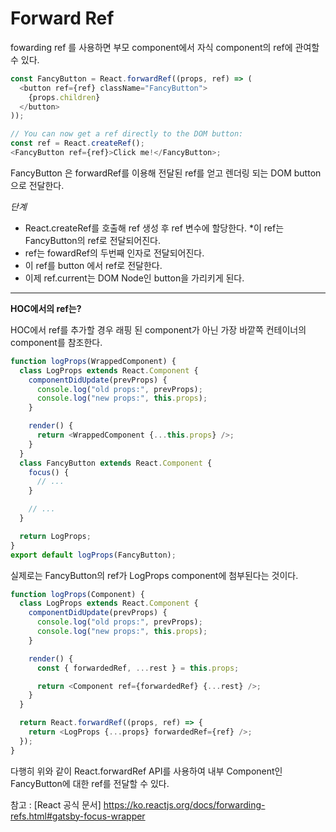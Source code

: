 # Forward Ref

fowarding ref 를 사용하면 부모 component에서 자식 component의 ref에 관여할 수 있다.

```js
const FancyButton = React.forwardRef((props, ref) => (
  <button ref={ref} className="FancyButton">
    {props.children}
  </button>
));

// You can now get a ref directly to the DOM button:
const ref = React.createRef();
<FancyButton ref={ref}>Click me!</FancyButton>;
```

FancyButton 은 forwardRef를 이용해 전달된 ref를 얻고 렌더링 되는 DOM button으로 전달한다.

_단계_

- React.createRef를 호출해 ref 생성 후 ref 변수에 할당한다. \*이 ref는 FancyButton의 ref로 전달되어진다.
- ref는 fowardRef의 두번째 인자로 전달되어진다.
- 이 ref를 button 에서 ref로 전달한다.
- 이제 ref.current는 DOM Node인 button을 가리키게 된다.

---

**HOC에서의 ref는?**

HOC에서 ref를 추가할 경우 래핑 된 component가 아닌 가장 바깥쪽 컨테이너의 component를 참조한다.

```js
function logProps(WrappedComponent) {
  class LogProps extends React.Component {
    componentDidUpdate(prevProps) {
      console.log("old props:", prevProps);
      console.log("new props:", this.props);
    }

    render() {
      return <WrappedComponent {...this.props} />;
    }
  }
  class FancyButton extends React.Component {
    focus() {
      // ...
    }

    // ...
  }

  return LogProps;
}
export default logProps(FancyButton);
```

실제로는 FancyButton의 ref가 LogProps component에 첨부된다는 것이다.

```js
function logProps(Component) {
  class LogProps extends React.Component {
    componentDidUpdate(prevProps) {
      console.log("old props:", prevProps);
      console.log("new props:", this.props);
    }

    render() {
      const { forwardedRef, ...rest } = this.props;

      return <Component ref={forwardedRef} {...rest} />;
    }
  }

  return React.forwardRef((props, ref) => {
    return <LogProps {...props} forwardedRef={ref} />;
  });
}
```

다행히 위와 같이 React.forwardRef API를 사용하여 내부 Component인 FancyButton에 대한 ref를 전달할 수 있다.

참고 : [React 공식 문서] <https://ko.reactjs.org/docs/forwarding-refs.html#gatsby-focus-wrapper>
